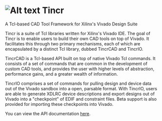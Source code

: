 # ![Alt text](http://byuccl.github.io/tincr/logo.png) Tincr
A Tcl-based CAD Tool Framework for Xilinx's Vivado Design Suite

Tincr is a suite of Tcl libraries written for Xilinx's Vivado IDE. The goal of Tincr is to enable users to build their own CAD tools on top of Vivado. It facilitates this through two primary mechanisms, each of which are encapsulated by a distinct Tcl library, dubbed TincrCAD and TincrIO.

TincrCAD is a Tcl-based API built on top of native Vivado Tcl commands. It consists of a set of commands that are common in the development of custom CAD tools, and provides the user with higher levels of abstraction, performance gains, and a greater wealth of information.

TincrIO comprises a set of commands for pulling design and device data out of the Vivado sandbox into a open, parsable format. With TincrIO, users are able to generate XDLRC device descriptions and export designs out of Vivado into a "checkpoint" of EDIF and constraint files. Beta support is also provided for importing these checkpoints into Vivado.

You can view the API documentation [here](http://byuccl.github.io/tincr/).


